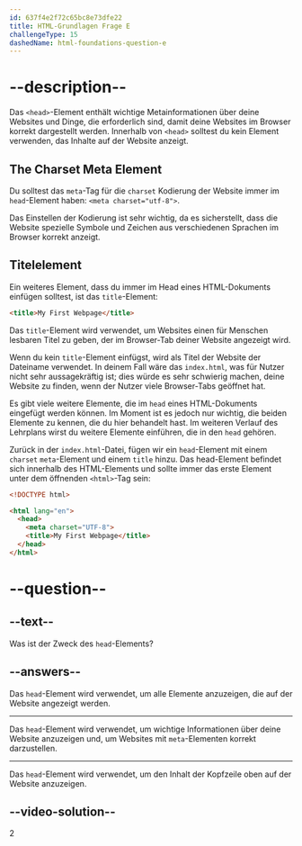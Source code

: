 ```yaml
---
id: 637f4e2f72c65bc8e73dfe22
title: HTML-Grundlagen Frage E
challengeType: 15
dashedName: html-foundations-question-e
---
```


# --description--

Das `<head>`-Element enthält wichtige Metainformationen über deine Websites und Dinge, die erforderlich sind, damit deine Websites im Browser korrekt dargestellt werden. Innerhalb von `<head>` solltest du kein Element verwenden, das Inhalte auf der Website anzeigt.

## The Charset Meta Element
Du solltest das `meta`-Tag für die `charset` Kodierung der Website immer im `head`-Element haben: `<meta charset="utf-8">`.

Das Einstellen der Kodierung ist sehr wichtig, da es sicherstellt, dass die Website spezielle Symbole und Zeichen aus verschiedenen Sprachen im Browser korrekt anzeigt.

## Titelelement
Ein weiteres Element, dass du immer im Head eines HTML-Dokuments einfügen solltest, ist das `title`-Element:

```html
<title>My First Webpage</title>
```

Das `title`-Element wird verwendet, um Websites einen für Menschen lesbaren Titel zu geben, der im Browser-Tab deiner Website angezeigt wird.

Wenn du kein `title`-Element einfügst, wird als Titel der Website der Dateiname verwendet. In deinem Fall wäre das `index.html`, was für Nutzer nicht sehr aussagekräftig ist; dies würde es sehr schwierig machen, deine Website zu finden, wenn der Nutzer viele Browser-Tabs geöffnet hat.

Es gibt viele weitere Elemente, die im `head` eines HTML-Dokuments eingefügt werden können. Im Moment ist es jedoch nur wichtig, die beiden Elemente zu kennen, die du hier behandelt hast. Im weiteren Verlauf des Lehrplans wirst du weitere Elemente einführen, die in den `head` gehören.

Zurück in der `index.html`-Datei, fügen wir ein `head`-Element mit einem `charset` `meta`-Element und einem `title` hinzu. Das head-Element befindet sich innerhalb des HTML-Elements und sollte immer das erste Element unter dem öffnenden `<html>`-Tag sein:


```html
<!DOCTYPE html>

<html lang="en">
  <head>
    <meta charset="UTF-8">
    <title>My First Webpage</title>
  </head>
</html>
```

# --question--

## --text--

Was ist der Zweck des `head`-Elements?

## --answers--

Das `head`-Element wird verwendet, um alle Elemente anzuzeigen, die auf der Website angezeigt werden.

---

Das `head`-Element wird verwendet, um wichtige Informationen über deine Website anzuzeigen und, um Websites mit `meta`-Elementen korrekt darzustellen.

---

Das `head`-Element wird verwendet, um den Inhalt der Kopfzeile oben auf der Website anzuzeigen.


## --video-solution--

2

